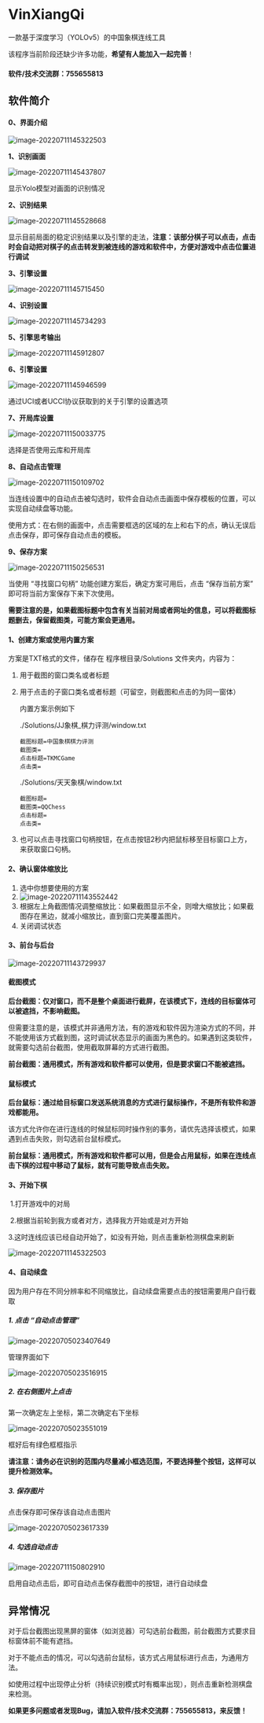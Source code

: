# VinXiangQi
一款基于深度学习（YOLOv5）的中国象棋连线工具

该程序当前阶段还缺少许多功能，**希望有人能加入一起完善**！
#### 软件/技术交流群：755655813

## 软件简介

#### 0、界面介绍

![image-20220711145322503](assets/image-20220711145322503.png)

**1、识别画面**

![image-20220711145437807](assets/image-20220711145437807.png)

显示Yolo模型对画面的识别情况

**2、识别结果**

![image-20220711145528668](assets/image-20220711145528668.png)

显示目前局面的稳定识别结果以及引擎的走法，**注意：该部分棋子可以点击，点击时会自动把对棋子的点击转发到被连线的游戏和软件中，方便对游戏中点击位置进行调试**

**3、引擎设置**

![image-20220711145715450](assets/image-20220711145715450.png)

**4、识别设置**

![image-20220711145734293](assets/image-20220711145734293.png)

**5、引擎思考输出**

![image-20220711145912807](assets/image-20220711145912807.png)

**6、引擎设置**

![image-20220711145946599](assets/image-20220711145946599.png)

通过UCI或者UCCI协议获取到的关于引擎的设置选项

**7、开局库设置**

![image-20220711150033775](assets/image-20220711150033775.png)

选择是否使用云库和开局库

**8、自动点击管理**

![image-20220711150109702](assets/image-20220711150109702.png)

当连线设置中的自动点击被勾选时，软件会自动点击画面中保存模板的位置，可以实现自动续盘等功能。

使用方式：在右侧的画面中，点击需要框选的区域的左上和右下的点，确认无误后点击保存，即可保存自动点击的模板。

**9、保存方案**

![image-20220711150256531](assets/image-20220711150256531.png)

当使用 “寻找窗口句柄” 功能创建方案后，确定方案可用后，点击 “保存当前方案” 即可将当前方案保存下来下次使用。

**需要注意的是，如果截图标题中包含有关当前对局或者网址的信息，可以将截图标题删去，保留截图类，可能方案会更通用。**

#### 1、创建方案或使用内置方案

方案是TXT格式的文件，储存在 程序根目录/Solutions 文件夹内，内容为：

1. 用于截图的窗口类名或者标题

2. 用于点击的子窗口类名或者标题（可留空，则截图和点击的为同一窗体）

   内置方案示例如下

   ./Solutions/JJ象棋_棋力评测/window.txt

   ``` 
   截图标题=中国象棋棋力评测
   截图类=
   点击标题=TKMCGame
   点击类=
   ```

   ./Solutions/天天象棋/window.txt

   ``` 
   截图标题=
   截图类=QQChess
   点击标题=
   点击类=
   ```

3. 也可以点击寻找窗口句柄按钮，在点击按钮2秒内把鼠标移至目标窗口上方，来获取窗口句柄。


#### 2、确认窗体缩放比 

1. 选中你想要使用的方案
2. ![image-20220711143552442](assets/image-20220711143552442.png)
3. 根据左上角截图情况调整缩放比：如果截图显示不全，则增大缩放比；如果截图存在黑边，就减小缩放比，直到窗口完美覆盖图片。
4. 关闭调试状态

#### 3、前台与后台

![image-20220711143729937](assets/image-20220711143729937.png)

#### 截图模式

**后台截图：仅对窗口，而不是整个桌面进行截屏，在该模式下，连线的目标窗体可以被遮挡，不影响截图。**

但需要注意的是，该模式并非通用方法，有的游戏和软件因为渲染方式的不同，并不能使用该方式截到图，这时调试状态显示的画面为黑色的。如果遇到这类软件，就需要勾选前台截图，使用截取屏幕的方式进行截图。

**前台截图：通用模式，所有游戏和软件都可以使用，但是要求窗口不能被遮挡。**

#### 鼠标模式

**后台鼠标：通过给目标窗口发送系统消息的方式进行鼠标操作，不是所有软件和游戏都能用。**

该方式允许你在进行连线的时候鼠标同时操作别的事务，请优先选择该模式，如果遇到点击失败，则勾选前台鼠标模式。

**前台鼠标：通用模式，所有游戏和软件都可以用，但是会占用鼠标，如果在连线点击下棋的过程中移动了鼠标，就有可能导致点击失败。**



#### 3、开始下棋

​	1.打开游戏中的对局

​	2.根据当前轮到我方或者对方，选择我方开始或是对方开始

​	3.这时连线应该已经自动开始了，如没有开始，则点击重新检测棋盘来刷新

![image-20220711145322503](assets/image-20220711145322503.png)

#### 4、自动续盘

因为用户存在不同分辨率和不同缩放比，自动续盘需要点击的按钮需要用户自行截取

##### 1. 点击 “自动点击管理”

![image-20220705023407649](assets/image-20220705023407649.png)

管理界面如下

![image-20220705023516915](assets/image-20220705023516915.png)

##### 2. 在右侧图片上点击

第一次确定左上坐标，第二次确定右下坐标

![image-20220705023551019](assets/image-20220705023551019.png)

框好后有绿色框框指示

**请注意：请务必在识别的范围内尽量减小框选范围，不要选择整个按钮，这样可以提升检测效率。**

##### 3. 保存图片

点击保存即可保存该自动点击图片

![image-20220705023617339](assets/image-20220705023617339.png)

##### 4. 勾选自动点击

![image-20220711150802910](assets/image-20220711150802910.png)

启用自动点击后，即可自动点击保存截图中的按钮，进行自动续盘

## 异常情况

对于后台截图出现黑屏的窗体（如浏览器）可勾选前台截图，前台截图方式要求目标窗体前不能有遮挡。

对于不能点击的情况，可以勾选前台鼠标，该方式占用鼠标进行点击，为通用方法。

如使用过程中出现停止分析（持续识别模式时有概率出现），则点击重新检测棋盘来检测。

**如果更多问题或者发现Bug，请加入软件/技术交流群：755655813，来反馈！**
